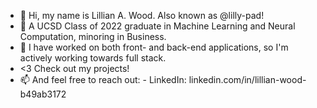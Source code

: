 - 👋 Hi, my name is Lillian A. Wood. Also known as @lilly-pad!
- 👀 A UCSD Class of 2022 graduate in Machine Learning and Neural Computation, minoring in Business.
- 🌱 I have worked on both front- and back-end applications, so I'm actively working towards full stack.
- <3 Check out my projects!
- 📫 And feel free to reach out: 
      -  LinkedIn: linkedin.com/in/lillian-wood-b49ab3172

<!---
lilly-pad/lilly-pad is a ✨ special ✨ repository because its `README.md` (this file) appears on your GitHub profile.
You can click the Preview link to take a look at your changes.
--->

